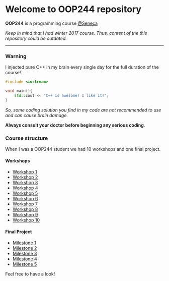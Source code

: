 # Welcome to OOP244 repository #

**OOP244** is a programming course [@Seneca](http://www.senecacollege.ca/ce/classes/OOP244.html)

*Keep in mind that I had winter 2017 course. Thus, content of the this repository could be outdated.*

---

### Warning

I injected pure C++ in my brain every single day for the full duration of the course!
```C++
#include <iostream>

void main(){
    std::cout << "C++ is awesome! I like it!";
}
```
*So, some coding solution you find in my code are not recommended to use and can cause brain damage.*

**Always consult your doctor before beginning any serious coding**.

### Course structure

When I was a OOP244 student we had 10 workshops and one final project.

#### Workshops
+ [Workshop 1](http://www.senecacollege.ca/ce/classes/OOP244.html)
+ [Workshop 2](http://www.senecacollege.ca/ce/classes/OOP244.html)
+ [Workshop 3](http://www.senecacollege.ca/ce/classes/OOP244.html)
+ [Workshop 4](http://www.senecacollege.ca/ce/classes/OOP244.html)
+ [Workshop 5](http://www.senecacollege.ca/ce/classes/OOP244.html)
+ [Workshop 6](http://www.senecacollege.ca/ce/classes/OOP244.html)
+ [Workshop 7](http://www.senecacollege.ca/ce/classes/OOP244.html)
+ [Workshop 8](http://www.senecacollege.ca/ce/classes/OOP244.html)
+ [Workshop 9](http://www.senecacollege.ca/ce/classes/OOP244.html)
+ [Workshop 10](http://www.senecacollege.ca/ce/classes/OOP244.html)

#### Final Project
+ [Milestone 1](http://www.senecacollege.ca/ce/classes/OOP244.html)
+ [Milestone 2](http://www.senecacollege.ca/ce/classes/OOP244.html)
+ [Milestone 3](http://www.senecacollege.ca/ce/classes/OOP244.html)
+ [Milestone 4](http://www.senecacollege.ca/ce/classes/OOP244.html)
+ [Milestone 5](http://www.senecacollege.ca/ce/classes/OOP244.html)

Feel free to have a look!










